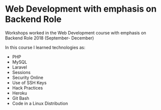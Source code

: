 # Web Development with emphasis on Backend Role

Workshops worked in the Web Development course with emphasis on Backend Role 2018 (September- December)

In this course I learned technologies as:

- PHP
- MySQL
- Laravel
- Sessions
- Security Online
- Use of SSH Keys
- Hack Practices
- Heroku
- Git Bash
- Code in a Linux Distribution
